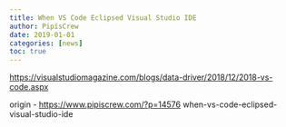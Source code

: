```yaml
---
title: When VS Code Eclipsed Visual Studio IDE
author: PipisCrew
date: 2019-01-01
categories: [news]
toc: true
---
```


https://visualstudiomagazine.com/blogs/data-driver/2018/12/2018-vs-code.aspx

origin - https://www.pipiscrew.com/?p=14576 when-vs-code-eclipsed-visual-studio-ide